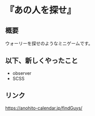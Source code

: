 # 『あの人を探せ』

## 概要

ウォーリーを探せのようなミニゲームです。

## 以下、新しくやったこと

- observer
- SCSS

## リンク

https://anohito-calendar.jp/findGuys/
